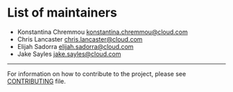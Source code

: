 List of maintainers
===================

* Konstantina Chremmou <konstantina.chremmou@cloud.com>
* Chris Lancaster <chris.lancaster@cloud.com>
* Elijah Sadorra <elijah.sadorra@cloud.com>
* Jake Sayles <jake.sayles@cloud.com>

-----------------------------------------------------------------------------

For information on how to contribute to the project, please see [CONTRIBUTING](./CONTRIBUTING.md) file.
